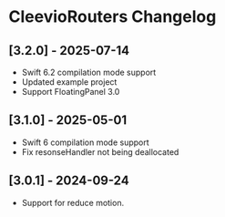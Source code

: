 # CleevioRouters Changelog

## [3.2.0] - 2025-07-14
- Swift 6.2 compilation mode support
- Updated example project
- Support FloatingPanel 3.0

## [3.1.0] - 2025-05-01
- Swift 6 compilation mode support
- Fix resonseHandler not being deallocated

## [3.0.1] - 2024-09-24
- Support for reduce motion.
